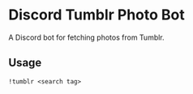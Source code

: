 # Discord Tumblr Photo Bot

A Discord bot for fetching photos from Tumblr.

## Usage

`!tumblr <search tag>`
